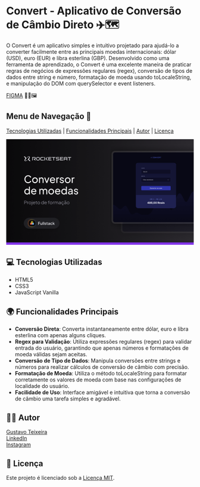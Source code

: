 # Convert - Aplicativo de Conversão de Câmbio Direto ✈️🗺️

O Convert é um aplicativo simples e intuitivo projetado para ajudá-lo a converter facilmente entre as principais moedas internacionais: dólar (USD), euro (EUR) e libra esterlina (GBP). Desenvolvido como uma ferramenta de aprendizado, o Convert é uma excelente maneira de praticar regras de negócios de expressões regulares (regex), conversão de tipos de dados entre string e número, formatação de moeda usando toLocaleString, e manipulação do DOM com querySelector e event listeners.

[FIGMA](https://www.figma.com/community/file/1360315742205904074/conversor-de-moedas) 👨‍🎨🖼️

## Menu de Navegação 📜

[Tecnologias Utilizadas](#tecnologias-utilizadas) | [Funcionalidades Principais](#funcionalidades-principais) | [Autor](#autor) | [Licença](#licenca)

![Preview do FIGMA](https://raw.githubusercontent.com/taylosstls/mba-rocket/main/mod-1/js-module/project-convert-coins/img/thumbnail.png)

## 💻 Tecnologias Utilizadas

- HTML5
- CSS3
- JavaScript Vanilla

## 🌍 Funcionalidades Principais

- **Conversão Direta**: Converta instantaneamente entre dólar, euro e libra esterlina com apenas alguns cliques.
- **Regex para Validação**: Utiliza expressões regulares (regex) para validar entrada do usuário, garantindo que apenas números e formatações de moeda válidas sejam aceitas.
- **Conversão de Tipo de Dados**: Manipula conversões entre strings e números para realizar cálculos de conversão de câmbio com precisão.
- **Formatação de Moeda**: Utiliza o método toLocaleString para formatar corretamente os valores de moeda com base nas configurações de localidade do usuário.
- **Facilidade de Uso**: Interface amigável e intuitiva que torna a conversão de câmbio uma tarefa simples e agradável.

## 👨‍💻 Autor

[Gustavo Teixeira](https://github.com/taylosstls)  
[LinkedIn](https://www.linkedin.com/in/gustavoteixeiralgnt/)  
[Instagram](https://www.instagram.com/gustavo.lgnt/)

## 📄 Licença

Este projeto é licenciado sob a [Licença MIT](https://opensource.org/licenses/MIT).
